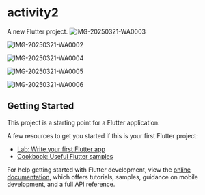 # activity2

A new Flutter project.
![IMG-20250321-WA0003](https://github.com/user-attachments/assets/e5da560c-2d7e-427a-9f82-8bfa5e121921)

![IMG-20250321-WA0002](https://github.com/user-attachments/assets/563feda2-be66-4288-9f87-4ed0982b2895)

![IMG-20250321-WA0004](https://github.com/user-attachments/assets/d5ae9167-21b6-4ca3-8767-0afb7c2e085e)

![IMG-20250321-WA0005](https://github.com/user-attachments/assets/80fc36c1-788c-411a-995e-ce7a10332ea6)

![IMG-20250321-WA0006](https://github.com/user-attachments/assets/36165757-a324-43dc-8731-c9c092a07d6f)

## Getting Started

This project is a starting point for a Flutter application.

A few resources to get you started if this is your first Flutter project:

- [Lab: Write your first Flutter app](https://docs.flutter.dev/get-started/codelab)
- [Cookbook: Useful Flutter samples](https://docs.flutter.dev/cookbook)

For help getting started with Flutter development, view the
[online documentation](https://docs.flutter.dev/), which offers tutorials,
samples, guidance on mobile development, and a full API reference.
